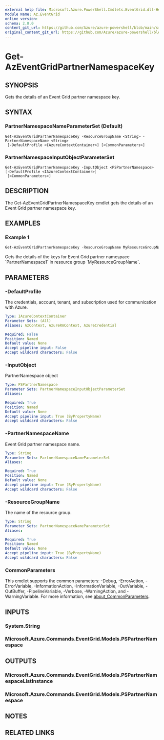 ```yaml
---
external help file: Microsoft.Azure.PowerShell.Cmdlets.EventGrid.dll-Help.xml
Module Name: Az.EventGrid
online version: 
schema: 2.0.0
content_git_url: https://github.com/Azure/azure-powershell/blob/main/src/EventGrid/EventGrid/help/Get-AzEventGridPartnerNamespaceKey.md
original_content_git_url: https://github.com/Azure/azure-powershell/blob/main/src/EventGrid/EventGrid/help/Get-AzEventGridPartnerNamespaceKey.md
---
```


# Get-AzEventGridPartnerNamespaceKey

## SYNOPSIS
Gets the details of an Event Grid partner namespace key.

## SYNTAX

### PartnerNamespaceNameParameterSet (Default)
```
Get-AzEventGridPartnerNamespaceKey -ResourceGroupName <String> -PartnerNamespaceName <String>
 [-DefaultProfile <IAzureContextContainer>] [<CommonParameters>]
```

### PartnerNamespaceInputObjectParameterSet
```
Get-AzEventGridPartnerNamespaceKey -InputObject <PSPartnerNamespace> [-DefaultProfile <IAzureContextContainer>]
 [<CommonParameters>]
```

## DESCRIPTION
The Get-AzEventGridPartnerNamespaceKey cmdlet gets the details of an Event Grid partner namespace key.
## EXAMPLES

### Example 1
```powershell
Get-AzEventGridPartnerNamespaceKey -ResourceGroupName MyResourceGroupName -PartnerNamespaceName PartnerNamespace1
```

Gets the details of the keys for Event Grid partner namespace \`PartnerNamespace1\` in resource group \`MyResourceGroupName\`.

## PARAMETERS

### -DefaultProfile
The credentials, account, tenant, and subscription used for communication with Azure.

```yaml
Type: IAzureContextContainer
Parameter Sets: (All)
Aliases: AzContext, AzureRmContext, AzureCredential

Required: False
Position: Named
Default value: None
Accept pipeline input: False
Accept wildcard characters: False
```

### -InputObject
PartnerNamespace object

```yaml
Type: PSPartnerNamespace
Parameter Sets: PartnerNamespaceInputObjectParameterSet
Aliases:

Required: True
Position: Named
Default value: None
Accept pipeline input: True (ByPropertyName)
Accept wildcard characters: False
```

### -PartnerNamespaceName
Event Grid partner namespace name.

```yaml
Type: String
Parameter Sets: PartnerNamespaceNameParameterSet
Aliases:

Required: True
Position: Named
Default value: None
Accept pipeline input: True (ByPropertyName)
Accept wildcard characters: False
```

### -ResourceGroupName
The name of the resource group.

```yaml
Type: String
Parameter Sets: PartnerNamespaceNameParameterSet
Aliases:

Required: True
Position: Named
Default value: None
Accept pipeline input: True (ByPropertyName)
Accept wildcard characters: False
```

### CommonParameters
This cmdlet supports the common parameters: -Debug, -ErrorAction, -ErrorVariable, -InformationAction, -InformationVariable, -OutVariable, -OutBuffer, -PipelineVariable, -Verbose, -WarningAction, and -WarningVariable. For more information, see [about_CommonParameters](http://go.microsoft.com/fwlink/?LinkID=113216).

## INPUTS

### System.String

### Microsoft.Azure.Commands.EventGrid.Models.PSPartnerNamespace

## OUTPUTS

### Microsoft.Azure.Commands.EventGrid.Models.PSPartnerNamespaceListInstance

### Microsoft.Azure.Commands.EventGrid.Models.PSPartnerNamespace

## NOTES

## RELATED LINKS
